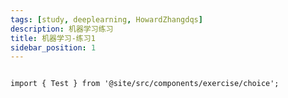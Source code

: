 ```yaml
---
tags: [study, deeplearning, HowardZhangdqs]
description: 机器学习练习
title: 机器学习-练习1
sidebar_position: 1
---
```


```mdx-code-block

import { Test } from '@site/src/components/exercise/choice';

```

<Test />